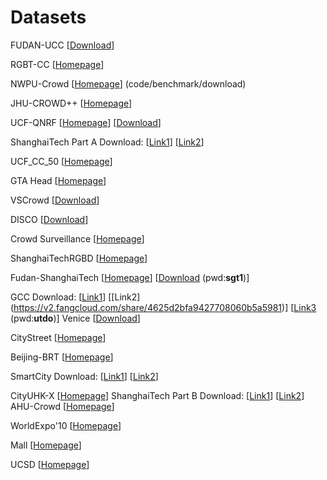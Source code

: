 # Datasets



FUDAN-UCC [[Download](https://github.com/bridgeqiqi/S2FPR)] 

RGBT-CC [[Homepage](http://lingboliu.com/RGBT_Crowd_Counting.html)]

NWPU-Crowd [[Homepage](https://gjy3035.github.io/NWPU-Crowd-Sample-Code/)] (code/benchmark/download) 

JHU-CROWD++ [[Homepage](http://www.crowd-counting.com)] 

UCF-QNRF [[Homepage](https://www.crcv.ucf.edu/data/ucf-qnrf/)] [[Download](https://drive.google.com/open?id=1fLZdOsOXlv2muNB_bXEW6t-IS9MRziL6)] 

ShanghaiTech Part A Download: [[Link1](https://www.dropbox.com/s/fipgjqxl7uj8hd5/ShanghaiTech.zip?dl=0)] [[Link2](https://pan.baidu.com/s/1nuAYslz)] 

UCF_CC_50 [[Homepage](http://crcv.ucf.edu/data/ucf-cc-50/)] 


GTA Head [[Homepage](https://github.com/gkw0010/GTAV_Head-dataset)] 

VSCrowd [[Download](https://github.com/HopLee6/VSCrowd-Dataset)] 

DISCO [[Download](https://doi.org/10.5281/zenodo.3828467)] 

Crowd Surveillance [[Homepage](https://ai.baidu.com/broad/introduction)] 

ShanghaiTechRGBD [[Homepage](https://github.com/svip-lab/RGBD-Counting)] 

Fudan-ShanghaiTech  [[Homepage](https://github.com/sweetyy83/Lstn_fdst_dataset)] [[Download](https://pan.baidu.com/share/init?surl=NNaJ1vtsxCPJUjDNhZ1sHA) (pwd:**sgt1**)] 

GCC Download: [[Link1](https://mailnwpueducn-my.sharepoint.com/:f:/g/personal/gjy3035_mail_nwpu_edu_cn/Eo4L82dALJFDvUdy8rBm6B0BuQk6n5akJaN1WUF1BAeKUA?e=ge2cRg)] [[Link2]
(https://v2.fangcloud.com/share/4625d2bfa9427708060b5a5981)] [[Link3](https://pan.baidu.com/s/1OtKqmw84TFbxAiN0H2xBtQ) (pwd:**utdo**)]
Venice [[Download](https://drive.google.com/file/d/15PUf7C3majy-BbWJSSHaXUlot0SUh3mJ/view)] 

CityStreet [[Homepage](http://visal.cs.cityu.edu.hk/research/citystreet/)]  

 Beijing-BRT [[Homepage](https://github.com/XMU-smartdsp/Beijing-BRT-dataset)] 
 
 SmartCity Download: [[Link1](https://drive.google.com/file/d/1xqflSQv9dZ0A93_lP34pSIfcpheT2Fi8/view?usp=sharing)] [[Link2](https://pan.baidu.com/s/1pMuGyNp)] 
 
 CityUHK-X [[Homepage](http://visal.cs.cityu.edu.hk/downloads/#cityuhk-x)] 
 ShanghaiTech Part B Download: [[Link1](https://www.dropbox.com/s/fipgjqxl7uj8hd5/ShanghaiTech.zip?dl=0)] [[Link2](https://pan.baidu.com/s/1nuAYslz)] 
 AHU-Crowd  [[Homepage](http://cs-chan.com/downloads_crowd_dataset.html)] 
 
 WorldExpo'10 [[Homepage](http://www.ee.cuhk.edu.hk/~xgwang/expo.html)] 
 
Mall [[Homepage](http://personal.ie.cuhk.edu.hk/~ccloy/downloads_mall_dataset.html)] 

 UCSD [[Homepage](http://www.svcl.ucsd.edu/projects/peoplecnt/)] 
